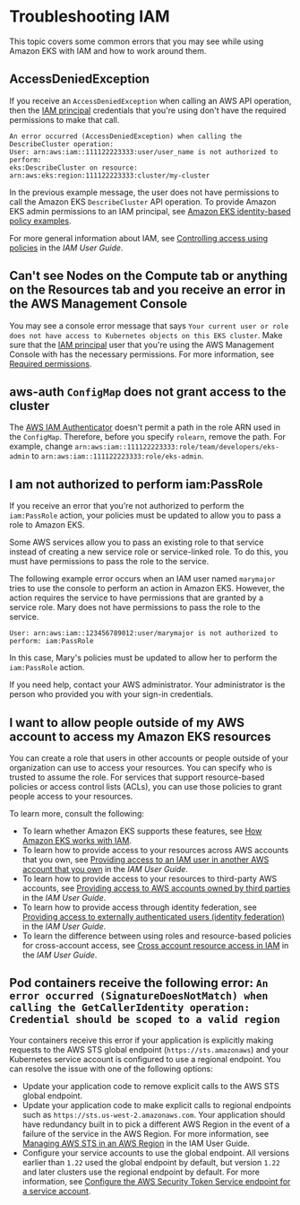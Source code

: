 # Troubleshooting IAM<a name="security_iam_troubleshoot"></a>

This topic covers some common errors that you may see while using Amazon EKS with IAM and how to work around them\.

## AccessDeniedException<a name="iam-error"></a>

If you receive an `AccessDeniedException` when calling an AWS API operation, then the [IAM principal](https://docs.aws.amazon.com/IAM/latest/UserGuide/id_roles_terms-and-concepts.html) credentials that you're using don't have the required permissions to make that call\. 

```
An error occurred (AccessDeniedException) when calling the DescribeCluster operation: 
User: arn:aws:iam::111122223333:user/user_name is not authorized to perform: 
eks:DescribeCluster on resource: arn:aws:eks:region:111122223333:cluster/my-cluster
```

In the previous example message, the user does not have permissions to call the Amazon EKS `DescribeCluster` API operation\. To provide Amazon EKS admin permissions to an IAM principal, see [Amazon EKS identity\-based policy examples](security_iam_id-based-policy-examples.md)\.

For more general information about IAM, see [Controlling access using policies](https://docs.aws.amazon.com/IAM/latest/UserGuide/access_controlling.html) in the *IAM User Guide*\.

## Can't see **Nodes** on the **Compute** tab or anything on the **Resources** tab and you receive an error in the AWS Management Console<a name="security-iam-troubleshoot-cannot-view-nodes-or-workloads"></a>

You may see a console error message that says `Your current user or role does not have access to Kubernetes objects on this EKS cluster`\. Make sure that the [IAM principal](https://docs.aws.amazon.com/IAM/latest/UserGuide/id_roles_terms-and-concepts.html) user that you're using the AWS Management Console with has the necessary permissions\. For more information, see [Required permissions](view-kubernetes-resources.md#view-kubernetes-resources-permissions)\.

## aws\-auth `ConfigMap` does not grant access to the cluster<a name="security-iam-troubleshoot-ConfigMap"></a>

The [AWS IAM Authenticator](https://github.com/kubernetes-sigs/aws-iam-authenticator) doesn't permit a path in the role ARN used in the `ConfigMap`\. Therefore, before you specify `rolearn`, remove the path\. For example, change `arn:aws:iam::111122223333:role/team/developers/eks-admin` to `arn:aws:iam::111122223333:role/eks-admin`\.

## I am not authorized to perform iam:PassRole<a name="security_iam_troubleshoot-passrole"></a>

If you receive an error that you're not authorized to perform the `iam:PassRole` action, your policies must be updated to allow you to pass a role to Amazon EKS\.

Some AWS services allow you to pass an existing role to that service instead of creating a new service role or service\-linked role\. To do this, you must have permissions to pass the role to the service\.

The following example error occurs when an IAM user named `marymajor` tries to use the console to perform an action in Amazon EKS\. However, the action requires the service to have permissions that are granted by a service role\. Mary does not have permissions to pass the role to the service\.

```
User: arn:aws:iam::123456789012:user/marymajor is not authorized to perform: iam:PassRole
```

In this case, Mary's policies must be updated to allow her to perform the `iam:PassRole` action\.

If you need help, contact your AWS administrator\. Your administrator is the person who provided you with your sign\-in credentials\.

## I want to allow people outside of my AWS account to access my Amazon EKS resources<a name="security_iam_troubleshoot-cross-account-access"></a>

You can create a role that users in other accounts or people outside of your organization can use to access your resources\. You can specify who is trusted to assume the role\. For services that support resource\-based policies or access control lists \(ACLs\), you can use those policies to grant people access to your resources\.

To learn more, consult the following:
+ To learn whether Amazon EKS supports these features, see [How Amazon EKS works with IAM](security_iam_service-with-iam.md)\.
+ To learn how to provide access to your resources across AWS accounts that you own, see [Providing access to an IAM user in another AWS account that you own](https://docs.aws.amazon.com/IAM/latest/UserGuide/id_roles_common-scenarios_aws-accounts.html) in the *IAM User Guide*\.
+ To learn how to provide access to your resources to third\-party AWS accounts, see [Providing access to AWS accounts owned by third parties](https://docs.aws.amazon.com/IAM/latest/UserGuide/id_roles_common-scenarios_third-party.html) in the *IAM User Guide*\.
+ To learn how to provide access through identity federation, see [Providing access to externally authenticated users \(identity federation\)](https://docs.aws.amazon.com/IAM/latest/UserGuide/id_roles_common-scenarios_federated-users.html) in the *IAM User Guide*\.
+ To learn the difference between using roles and resource\-based policies for cross\-account access, see [Cross account resource access in IAM](https://docs.aws.amazon.com/IAM/latest/UserGuide/access_policies-cross-account-resource-access.html) in the *IAM User Guide*\.

## Pod containers receive the following error: `An error occurred (SignatureDoesNotMatch) when calling the GetCallerIdentity operation: Credential should be scoped to a valid region`<a name="security-iam-troubleshoot-wrong-sts-endpoint"></a>

Your containers receive this error if your application is explicitly making requests to the AWS STS global endpoint \(`https://sts.amazonaws`\) and your Kubernetes service account is configured to use a regional endpoint\. You can resolve the issue with one of the following options:
+ Update your application code to remove explicit calls to the AWS STS global endpoint\. 
+ Update your application code to make explicit calls to regional endpoints such as `https://sts.us-west-2.amazonaws.com`\. Your application should have redundancy built in to pick a different AWS Region in the event of a failure of the service in the AWS Region\. For more information, see [Managing AWS STS in an AWS Region](https://docs.aws.amazon.com/IAM/latest/UserGuide/id_credentials_temp_enable-regions.html) in the IAM User Guide\.
+ Configure your service accounts to use the global endpoint\. All versions earlier than `1.22` used the global endpoint by default, but version `1.22` and later clusters use the regional endpoint by default\. For more information, see [Configure the AWS Security Token Service endpoint for a service account](configure-sts-endpoint.md)\.